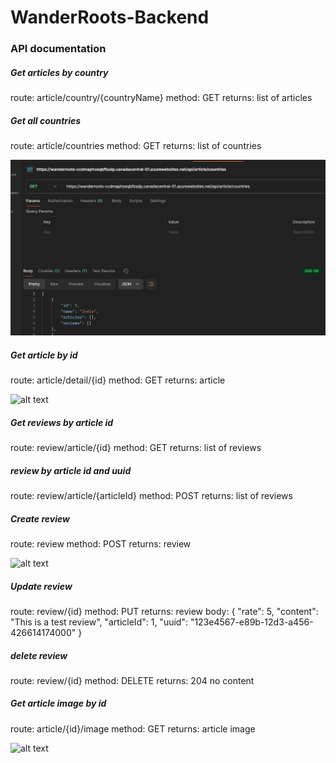 # WanderRoots-Backend

### API documentation

##### Get articles by country

route: article/country/{countryName}
method: GET
returns: list of articles



##### Get all countries

route: article/countries
method: GET
returns: list of countries

![alt text](imgs/image.png)


##### Get article by id

route: article/detail/{id}
method: GET
returns: article

![alt text](image.png)

##### Get reviews by article id

route: review/article/{id}
method: GET
returns: list of reviews



##### review by article id and uuid

route: review/article/{articleId}
method: POST
returns: list of reviews



##### Create review

route: review
method: POST
returns: review

![alt text](image-2.png)


##### Update review

route: review/{id}
method: PUT
returns: review
body: {
    "rate": 5,
    "content": "This is a test review",
    "articleId": 1,
    "uuid": "123e4567-e89b-12d3-a456-426614174000"
}



##### delete review

route: review/{id}
method: DELETE
returns: 204 no content



##### Get article image by id

route: article/{id}/image
method: GET
returns: article image

![alt text](image-1.png)